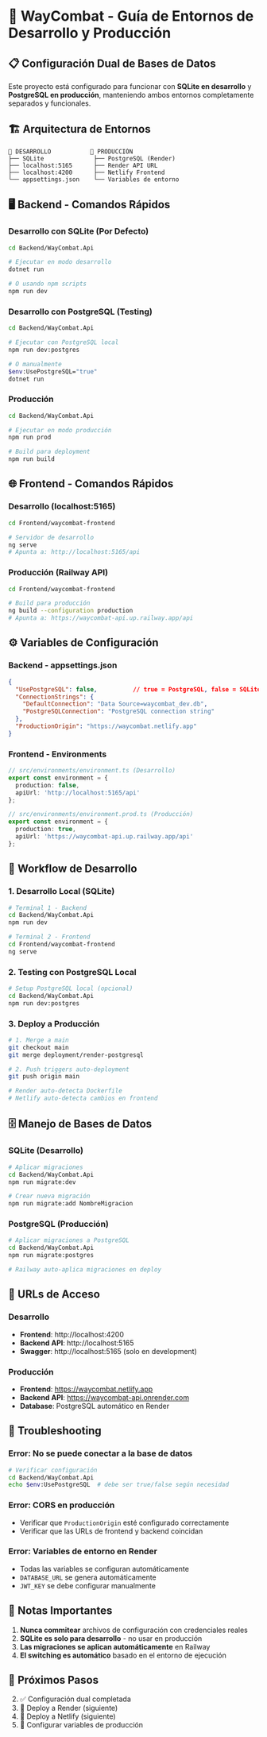 # 🔄 WayCombat - Guía de Entornos de Desarrollo y Producción

## 📋 Configuración Dual de Bases de Datos

Este proyecto está configurado para funcionar con **SQLite en desarrollo** y **PostgreSQL en producción**, manteniendo ambos entornos completamente separados y funcionales.

## 🏗️ Arquitectura de Entornos

```
🔧 DESARROLLO           🚀 PRODUCCIÓN
├── SQLite              ├── PostgreSQL (Render)
├── localhost:5165      ├── Render API URL
├── localhost:4200      ├── Netlify Frontend
└── appsettings.json    └── Variables de entorno
```

## 🖥️ Backend - Comandos Rápidos

### Desarrollo con SQLite (Por Defecto)
```bash
cd Backend/WayCombat.Api

# Ejecutar en modo desarrollo
dotnet run

# O usando npm scripts
npm run dev
```

### Desarrollo con PostgreSQL (Testing)
```bash
cd Backend/WayCombat.Api

# Ejecutar con PostgreSQL local
npm run dev:postgres

# O manualmente
$env:UsePostgreSQL="true"
dotnet run
```

### Producción
```bash
cd Backend/WayCombat.Api

# Ejecutar en modo producción
npm run prod

# Build para deployment
npm run build
```

## 🌐 Frontend - Comandos Rápidos

### Desarrollo (localhost:5165)
```bash
cd Frontend/waycombat-frontend

# Servidor de desarrollo
ng serve
# Apunta a: http://localhost:5165/api
```

### Producción (Railway API)
```bash
cd Frontend/waycombat-frontend

# Build para producción
ng build --configuration production
# Apunta a: https://waycombat-api.up.railway.app/api
```

## ⚙️ Variables de Configuración

### Backend - appsettings.json
```json
{
  "UsePostgreSQL": false,          // true = PostgreSQL, false = SQLite
  "ConnectionStrings": {
    "DefaultConnection": "Data Source=waycombat_dev.db",
    "PostgreSQLConnection": "PostgreSQL connection string"
  },
  "ProductionOrigin": "https://waycombat.netlify.app"
}
```

### Frontend - Environments
```typescript
// src/environments/environment.ts (Desarrollo)
export const environment = {
  production: false,
  apiUrl: 'http://localhost:5165/api'
};

// src/environments/environment.prod.ts (Producción)
export const environment = {
  production: true,
  apiUrl: 'https://waycombat-api.up.railway.app/api'
};
```

## 🔄 Workflow de Desarrollo

### 1. Desarrollo Local (SQLite)
```bash
# Terminal 1 - Backend
cd Backend/WayCombat.Api
npm run dev

# Terminal 2 - Frontend  
cd Frontend/waycombat-frontend
ng serve
```

### 2. Testing con PostgreSQL Local
```bash
# Setup PostgreSQL local (opcional)
cd Backend/WayCombat.Api
npm run dev:postgres
```

### 3. Deploy a Producción
```bash
# 1. Merge a main
git checkout main
git merge deployment/render-postgresql

# 2. Push triggers auto-deployment
git push origin main

# Render auto-detecta Dockerfile
# Netlify auto-detecta cambios en frontend
```

## 🗄️ Manejo de Bases de Datos

### SQLite (Desarrollo)
```bash
# Aplicar migraciones
cd Backend/WayCombat.Api
npm run migrate:dev

# Crear nueva migración
npm run migrate:add NombreMigracion
```

### PostgreSQL (Producción)
```bash
# Aplicar migraciones a PostgreSQL
cd Backend/WayCombat.Api
npm run migrate:postgres

# Railway auto-aplica migraciones en deploy
```

## 🚀 URLs de Acceso

### Desarrollo
- **Frontend**: http://localhost:4200
- **Backend API**: http://localhost:5165
- **Swagger**: http://localhost:5165 (solo en development)

### Producción
- **Frontend**: https://waycombat.netlify.app
- **Backend API**: https://waycombat-api.onrender.com
- **Database**: PostgreSQL automático en Render

## 🔧 Troubleshooting

### Error: No se puede conectar a la base de datos
```bash
# Verificar configuración
cd Backend/WayCombat.Api
echo $env:UsePostgreSQL  # debe ser true/false según necesidad
```

### Error: CORS en producción
- Verificar que `ProductionOrigin` esté configurado correctamente
- Verificar que las URLs de frontend y backend coincidan

### Error: Variables de entorno en Render
- Todas las variables se configuran automáticamente
- `DATABASE_URL` se genera automáticamente
- `JWT_KEY` se debe configurar manualmente

## 📝 Notas Importantes

1. **Nunca commitear** archivos de configuración con credenciales reales
2. **SQLite es solo para desarrollo** - no usar en producción
3. **Las migraciones se aplican automáticamente** en Railway
4. **El switching es automático** basado en el entorno de ejecución

## 🎯 Próximos Pasos

2. ✅ Configuración dual completada
3. 🔄 Deploy a Render (siguiente)
4. 🔄 Deploy a Netlify (siguiente)
5. 🔄 Configurar variables de producción